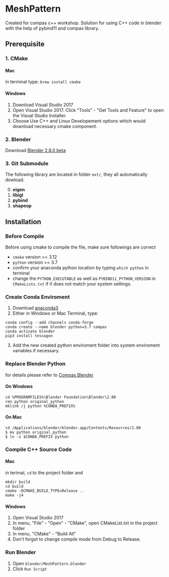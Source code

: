 # MeshPattern
Created for compas c++ workshop. Solution for using C++ code in blender with the help of pybind11 and compas library. 

## Prerequisite
### 1. CMake
#### Mac
in terminal type: `brew install cmake`

#### Windows
1. Download Visual Studio 2017
2. Open Visual Studio 2017. Click "Tools" - "Get Tools and Feature" to open the Visual Studio Installer. 
3. Choose Use C++ and Linux Developement options which would download necessary cmake component.

### 2. Blender
Download [Blender 2.8.0 beta](https://builder.blender.org/download/)

### 3. Git Submodule
The following library are located in folder `ext/`, they all automatically dowload. 

0. **eigen**
1. **libigl**
2. **pybind**
3. **shapeop**

## Installation
### Before Compile
Before using cmake to compile the file, make sure followings are correct

* `cmake` version >= 3.12
* `python` version >= 3.7
* confirm your anaconda python location by typing `which python` in terminal
* change the `PYTHON_EXECUTABLE` as well as `PYBIND11_PYTHON_VERSION` in `CMakeLists.txt` if it does not match your system settings.

### Create Conda Enviroment
1. Download [anaconda3](https://www.anaconda.com/distribution/#download-section)
2. Either in Windows or Mac Terminal, type:
``` console
conda config --add channels conda-forge
conda create --name blender python=3.7 compas
conda activate blender
pip3 install tessagon
```
3. Add the new created python enviroment folder into system enviroment variables if necessary.

### Replace Blender Python
for details please refer to [Compas Blender](https://compas-dev.github.io/main/environments/blender.html)

#### On Windows
``` console
cd %PROGRAMFILES%\Blender Foundation\Blender\2.80
ren python original_python
mklink /j python %CONDA_PREFIX%
```

#### On Mac
``` consolde
cd /Applications/blender/blender.app/Contents/Resources/2.80
$ mv python original_python
$ ln -s $CONDA_PREFIX python
```

### Compile C++ Source Code
#### Mac
in terimal, `cd` to the project folder and

``` console
mkdir build
cd build
cmake -DCMAKE_BUILD_TYPE=Release ..
make -j4
```

#### Windows
1. Open Visual Studio 2017
2. In menu, "File" - "Open" - "CMake", open CMakeList.txt in the project folder
3. In menu, "CMake" - "Build All"
4. Don't forgot to change compile mode from Debug to Release.

### Run Blender
1. Open `blender/MeshPattern.blender`
2. Click `Run Script`